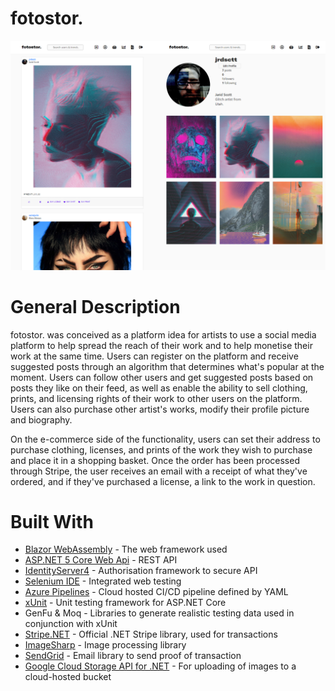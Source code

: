 <h1>fotostor.</h1>

<img src="/documentation/thumbnail_fotostorFrontFacingFeed.png">
  
<h1> General Description </h1>
<p>fotostor. was conceived as a platform idea for artists to use a social media platform to help spread the reach of their work and to help monetise their work at the same time. Users can register on the platform and receive suggested posts through an algorithm that determines what's popular at the moment. Users can follow other users and get suggested posts based on posts they like on their feed, as well as enable the ability to sell clothing, prints, and licensing rights of their work to other users on the platform. Users can also purchase other artist's works, modify their profile picture and biography.
  
On the e-commerce side of the functionality, users can set their address to purchase clothing, licenses, and prints of the work they wish to purchase and place it in a shopping basket. Once the order has been processed through Stripe, the user receives an email with a receipt of what they've ordered, and if they've purchased a license, a link to the work in question.</p>

<h1>Built With </h1>

* [Blazor WebAssembly](https://dotnet.microsoft.com/apps/aspnet/web-apps/blazor) - The web framework used
* [ASP.NET 5 Core Web Api](https://dotnet.microsoft.com/apps/aspnet/apis) - REST API
* [IdentityServer4](https://identityserver4.readthedocs.io/en/latest/) - Authorisation framework to secure API
* [Selenium IDE](https://www.selenium.dev/selenium-ide/) - Integrated web testing
* [Azure Pipelines](https://azure.microsoft.com/en-us/services/devops/pipelines/) - Cloud hosted CI/CD pipeline defined by YAML
* [xUnit](https://xunit.net/) - Unit testing framework for ASP.NET Core
* GenFu & Moq - Libraries to generate realistic testing data used in conjunction with xUnit
* [Stripe.NET](https://github.com/stripe/stripe-dotnet) - Official .NET Stripe library, used for transactions
* [ImageSharp](https://github.com/SixLabors/ImageSharp) - Image processing library
* [SendGrid](https://github.com/sendgrid/sendgrid-csharp) - Email library to send proof of transaction
* [Google Cloud Storage API for .NET](https://www.nuget.org/packages/Google.Cloud.Storage.V1/) - For uploading of images to a cloud-hosted bucket



